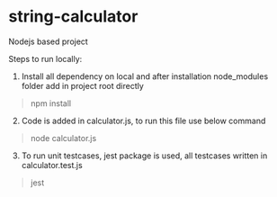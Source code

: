 # string-calculator

Nodejs based project

Steps to run locally:

1. Install all dependency on local and after installation node_modules folder add in project root directly
> npm install

2. Code is added in calculator.js, to run this file use below command
> node calculator.js

3. To run unit testcases, jest package is used, all testcases written in calculator.test.js
> jest